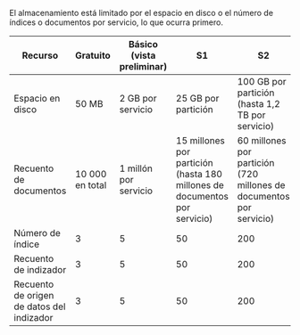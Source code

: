 El almacenamiento está limitado por el espacio en disco o el número de índices o documentos por servicio, lo que ocurra primero.

Recurso|Gratuito|Básico (vista preliminar)|S1|S2
---|---|---|---|----
Espacio en disco|50 MB |2 GB por servicio|25 GB por partición |100 GB por partición (hasta 1,2 TB por servicio)
Recuento de documentos|10 000 en total|1 millón por servicio|15 millones por partición (hasta 180 millones de documentos por servicio)|60 millones por partición (720 millones de documentos por servicio)
Número de índice|3|5|50|200
Recuento de indizador|3|5|50|200
Recuento de origen de datos del indizador|3|5|50|200

<!---HONumber=AcomDC_0601_2016-->